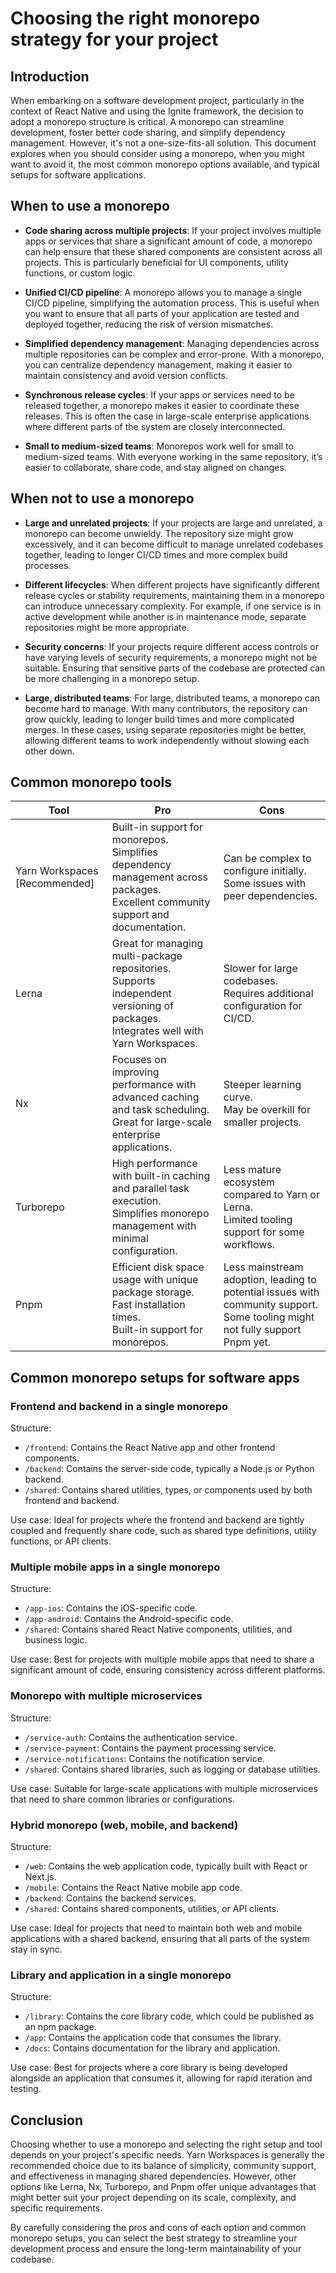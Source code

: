 # Choosing the right monorepo strategy for your project

## Introduction

When embarking on a software development project, particularly in the context of React Native and using the Ignite framework, the decision to adopt a monorepo structure is critical. A monorepo can streamline development, foster better code sharing, and simplify dependency management. However, it's not a one-size-fits-all solution. This document explores when you should consider using a monorepo, when you might want to avoid it, the most common monorepo options available, and typical setups for software applications.

## When to use a monorepo

- **Code sharing across multiple projects**: If your project involves multiple apps or services that share a significant amount of code, a monorepo can help ensure that these shared components are consistent across all projects. This is particularly beneficial for UI components, utility functions, or custom logic.

- **Unified CI/CD pipeline**: A monorepo allows you to manage a single CI/CD pipeline, simplifying the automation process. This is useful when you want to ensure that all parts of your application are tested and deployed together, reducing the risk of version mismatches.

- **Simplified dependency management**: Managing dependencies across multiple repositories can be complex and error-prone. With a monorepo, you can centralize dependency management, making it easier to maintain consistency and avoid version conflicts.

- **Synchronous release cycles**: If your apps or services need to be released together, a monorepo makes it easier to coordinate these releases. This is often the case in large-scale enterprise applications where different parts of the system are closely interconnected.

- **Small to medium-sized teams**: Monorepos work well for small to medium-sized teams. With everyone working in the same repository, it’s easier to collaborate, share code, and stay aligned on changes.

## When not to use a monorepo

- **Large and unrelated projects**: If your projects are large and unrelated, a monorepo can become unwieldy. The repository size might grow excessively, and it can become difficult to manage unrelated codebases together, leading to longer CI/CD times and more complex build processes.

- **Different lifecycles**: When different projects have significantly different release cycles or stability requirements, maintaining them in a monorepo can introduce unnecessary complexity. For example, if one service is in active development while another is in maintenance mode, separate repositories might be more appropriate.

- **Security concerns**: If your projects require different access controls or have varying levels of security requirements, a monorepo might not be suitable. Ensuring that sensitive parts of the codebase are protected can be more challenging in a monorepo setup.

- **Large, distributed teams**: For large, distributed teams, a monorepo can become hard to manage. With many contributors, the repository can grow quickly, leading to longer build times and more complicated merges. In these cases, using separate repositories might be better, allowing different teams to work independently without slowing each other down.

## Common monorepo tools

| Tool                          | Pro                                                                                                                                       | Cons                                                                                                                             |
| ----------------------------- | ----------------------------------------------------------------------------------------------------------------------------------------- | -------------------------------------------------------------------------------------------------------------------------------- |
| Yarn Workspaces [Recommended] | Built-in support for monorepos. <br>Simplifies dependency management across packages. <br>Excellent community support and documentation.  | Can be complex to configure initially. <br>Some issues with peer dependencies.                                                   |
| Lerna                         | Great for managing multi-package repositories. <br>Supports independent versioning of packages. <br>Integrates well with Yarn Workspaces. | Slower for large codebases. <br>Requires additional configuration for CI/CD.                                                     |
| Nx                            | Focuses on improving performance with advanced caching and task scheduling. <br>Great for large-scale enterprise applications.            | Steeper learning curve. <br>May be overkill for smaller projects.                                                                |
| Turborepo                     | High performance with built-in caching and parallel task execution. <br>Simplifies monorepo management with minimal configuration.        | Less mature ecosystem compared to Yarn or Lerna. <br>Limited tooling support for some workflows.                                 |
| Pnpm                          | Efficient disk space usage with unique package storage. <br>Fast installation times. <br>Built-in support for monorepos.                  | Less mainstream adoption, leading to potential issues with community support. <br>Some tooling might not fully support Pnpm yet. |

## Common monorepo setups for software apps

### Frontend and backend in a single monorepo

Structure:

- `/frontend`: Contains the React Native app and other frontend components.
- `/backend`: Contains the server-side code, typically a Node.js or Python backend.
- `/shared`: Contains shared utilities, types, or components used by both frontend and backend.

Use case: Ideal for projects where the frontend and backend are tightly coupled and frequently share code, such as shared type definitions, utility functions, or API clients.

### Multiple mobile apps in a single monorepo

Structure:

- `/app-ios`: Contains the iOS-specific code.
- `/app-android`: Contains the Android-specific code.
- `/shared`: Contains shared React Native components, utilities, and business logic.

Use case: Best for projects with multiple mobile apps that need to share a significant amount of code, ensuring consistency across different platforms.

### Monorepo with multiple microservices

Structure:

- `/service-auth`: Contains the authentication service.
- `/service-payment`: Contains the payment processing service.
- `/service-notifications`: Contains the notification service.
- `/shared`: Contains shared libraries, such as logging or database utilities.

Use case: Suitable for large-scale applications with multiple microservices that need to share common libraries or configurations.

### Hybrid monorepo (web, mobile, and backend)

Structure:

- `/web`: Contains the web application code, typically built with React or Next.js.
- `/mobile`: Contains the React Native mobile app code.
- `/backend`: Contains the backend services.
- `/shared`: Contains shared components, utilities, or API clients.

Use case: Ideal for projects that need to maintain both web and mobile applications with a shared backend, ensuring that all parts of the system stay in sync.

### Library and application in a single monorepo

Structure:

- `/library`: Contains the core library code, which could be published as an npm package.
- `/app`: Contains the application code that consumes the library.
- `/docs`: Contains documentation for the library and application.

Use case: Best for projects where a core library is being developed alongside an application that consumes it, allowing for rapid iteration and testing.

## Conclusion

Choosing whether to use a monorepo and selecting the right setup and tool depends on your project's specific needs. Yarn Workspaces is generally the recommended choice due to its balance of simplicity, community support, and effectiveness in managing shared dependencies. However, other options like Lerna, Nx, Turborepo, and Pnpm offer unique advantages that might better suit your project depending on its scale, complexity, and specific requirements.

By carefully considering the pros and cons of each option and common monorepo setups, you can select the best strategy to streamline your development process and ensure the long-term maintainability of your codebase.
